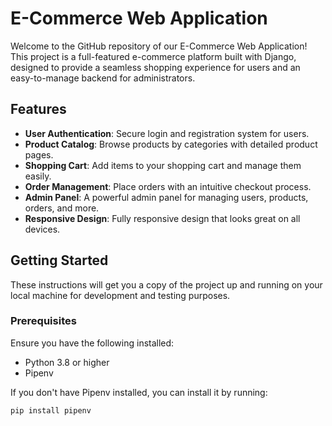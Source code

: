 # E-Commerce Web Application

Welcome to the GitHub repository of our E-Commerce Web Application! This project is a full-featured e-commerce platform built with Django, designed to provide a seamless shopping experience for users and an easy-to-manage backend for administrators.

## Features

- **User Authentication**: Secure login and registration system for users.
- **Product Catalog**: Browse products by categories with detailed product pages.
- **Shopping Cart**: Add items to your shopping cart and manage them easily.
- **Order Management**: Place orders with an intuitive checkout process.
- **Admin Panel**: A powerful admin panel for managing users, products, orders, and more.
- **Responsive Design**: Fully responsive design that looks great on all devices.

## Getting Started

These instructions will get you a copy of the project up and running on your local machine for development and testing purposes.

### Prerequisites

Ensure you have the following installed:

- Python 3.8 or higher
- Pipenv

If you don't have Pipenv installed, you can install it by running:

```sh
pip install pipenv
